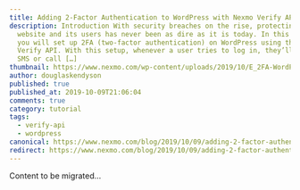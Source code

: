 ```yaml
---
title: Adding 2-Factor Authentication to WordPress with Nexmo Verify API
description: Introduction With security breaches on the rise, protecting your
  website and its users has never been as dire as it is today. In this tutorial,
  you will set up 2FA (two-factor authentication) on WordPress using the Nexmo
  Verify API. With this setup, whenever a user tries to log in, they’ll get an
  SMS or call […]
thumbnail: https://www.nexmo.com/wp-content/uploads/2019/10/E_2FA-WordPress_1200x600.jpg
author: douglaskendyson
published: true
published_at: 2019-10-09T21:06:04
comments: true
category: tutorial
tags:
  - verify-api
  - wordpress
canonical: https://www.nexmo.com/blog/2019/10/09/adding-2-factor-authentication-to-wordpress-with-nexmo-verify-api-dr
redirect: https://www.nexmo.com/blog/2019/10/09/adding-2-factor-authentication-to-wordpress-with-nexmo-verify-api-dr
---
```

Content to be migrated...
